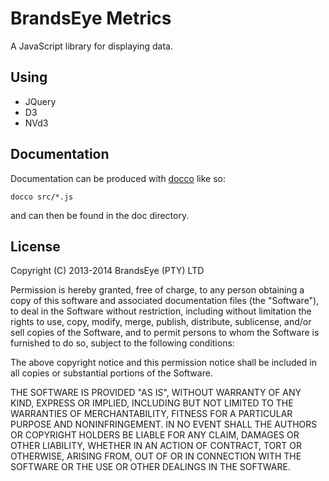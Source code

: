 # BrandsEye Metrics

A JavaScript library for displaying data.

## Using

- JQuery
- D3
- NVd3

## Documentation

Documentation can be produced with [docco](http://jashkenas.github.io/docco/) like so:

    docco src/*.js

and can then be found in the doc directory.

## License

Copyright (C) 2013-2014 BrandsEye (PTY) LTD

Permission is hereby granted, free of charge, to any person obtaining a copy of this
software and associated documentation files (the "Software"), to deal in the Software
without restriction, including without limitation the rights to use, copy, modify,
merge, publish, distribute, sublicense, and/or sell copies of the Software, and to
permit persons to whom the Software is furnished to do so, subject to the following
conditions:

The above copyright notice and this permission notice shall be included in all
copies or substantial portions of the Software.

THE SOFTWARE IS PROVIDED "AS IS", WITHOUT WARRANTY OF ANY KIND, EXPRESS OR IMPLIED,
INCLUDING BUT NOT LIMITED TO THE WARRANTIES OF MERCHANTABILITY, FITNESS FOR A
PARTICULAR PURPOSE AND NONINFRINGEMENT. IN NO EVENT SHALL THE AUTHORS OR COPYRIGHT
HOLDERS BE LIABLE FOR ANY CLAIM, DAMAGES OR OTHER LIABILITY, WHETHER IN AN ACTION OF
CONTRACT, TORT OR OTHERWISE, ARISING FROM, OUT OF OR IN CONNECTION WITH THE SOFTWARE
OR THE USE OR OTHER DEALINGS IN THE SOFTWARE.
